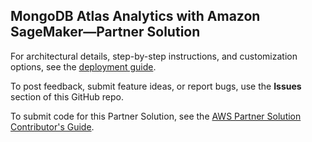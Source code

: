 
## MongoDB Atlas Analytics with Amazon SageMaker—Partner Solution

For architectural details, step-by-step instructions, and customization options, see the [deployment guide](https://fwd.aws/NmVv7?).

To post feedback, submit feature ideas, or report bugs, use the **Issues** section of this GitHub repo.

To submit code for this Partner Solution, see the [AWS Partner Solution Contributor's Guide](https://fwd.aws/NwqYA?).
